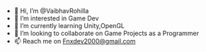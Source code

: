 - 👋 Hi, I’m @VaibhavRohilla
- 👀 I’m interested in Game Dev
- 🌱 I’m currently learning Unity,OpenGL
- 💞️ I’m looking to collaborate on Game Projects as a Programmer
- 📫 Reach me on Fnxdev2000@gmail.com

<!---
VaibhavRohilla/VaibhavRohilla is a ✨ special ✨ repository because its `README.md` (this file) appears on your GitHub profile.
You can click the Preview link to take a look at your changes.
--->
